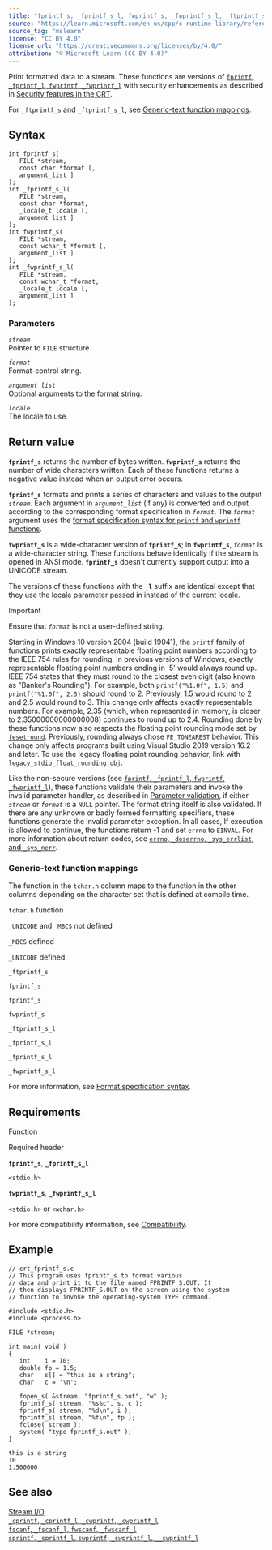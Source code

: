 ```yaml
---
title: "fprintf_s, _fprintf_s_l, fwprintf_s, _fwprintf_s_l, _ftprintf_s, _ftprintf_s_l"
source: "https://learn.microsoft.com/en-us/cpp/c-runtime-library/reference/fprintf-s-fprintf-s-l-fwprintf-s-fwprintf-s-l?view=msvc-170"
source_tag: "mslearn"
license: "CC BY 4.0"
license_url: "https://creativecommons.org/licenses/by/4.0/"
attribution: "© Microsoft Learn (CC BY 4.0)"
---
```

Print formatted data to a stream. These functions are versions of [`fprintf`, `_fprintf_l`, `fwprintf`, `_fwprintf_l`](https://learn.microsoft.com/en-us/cpp/c-runtime-library/reference/fprintf-fprintf-l-fwprintf-fwprintf-l?view=msvc-170) with security enhancements as described in [Security features in the CRT](https://learn.microsoft.com/en-us/cpp/c-runtime-library/security-features-in-the-crt?view=msvc-170).

For `_ftprintf_s` and `_ftprintf_s_l`, see [Generic-text function mappings](#generic-text-function-mappings).

## Syntax

```
int fprintf_s(
   FILE *stream,
   const char *format [,
   argument_list ]
);
int _fprintf_s_l(
   FILE *stream,
   const char *format,
   _locale_t locale [,
   argument_list ]
);
int fwprintf_s(
   FILE *stream,
   const wchar_t *format [,
   argument_list ]
);
int _fwprintf_s_l(
   FILE *stream,
   const wchar_t *format,
   _locale_t locale [,
   argument_list ]
);
```

### Parameters

_`stream`_  
Pointer to `FILE` structure.

_`format`_  
Format-control string.

_`argument_list`_  
Optional arguments to the format string.

_`locale`_  
The locale to use.

## Return value

**`fprintf_s`** returns the number of bytes written. **`fwprintf_s`** returns the number of wide characters written. Each of these functions returns a negative value instead when an output error occurs.

**`fprintf_s`** formats and prints a series of characters and values to the output _`stream`_. Each argument in _`argument_list`_ (if any) is converted and output according to the corresponding format specification in _`format`_. The _`format`_ argument uses the [format specification syntax for `printf` and `wprintf` functions](https://learn.microsoft.com/en-us/cpp/c-runtime-library/format-specification-syntax-printf-and-wprintf-functions?view=msvc-170).

**`fwprintf_s`** is a wide-character version of **`fprintf_s`**; in **`fwprintf_s`**, _`format`_ is a wide-character string. These functions behave identically if the stream is opened in ANSI mode. **`fprintf_s`** doesn't currently support output into a UNICODE stream.

The versions of these functions with the **`_l`** suffix are identical except that they use the locale parameter passed in instead of the current locale.

Important

Ensure that _`format`_ is not a user-defined string.

Starting in Windows 10 version 2004 (build 19041), the `printf` family of functions prints exactly representable floating point numbers according to the IEEE 754 rules for rounding. In previous versions of Windows, exactly representable floating point numbers ending in '5' would always round up. IEEE 754 states that they must round to the closest even digit (also known as "Banker's Rounding"). For example, both `printf("%1.0f", 1.5)` and `printf("%1.0f", 2.5)` should round to 2. Previously, 1.5 would round to 2 and 2.5 would round to 3. This change only affects exactly representable numbers. For example, 2.35 (which, when represented in memory, is closer to 2.35000000000000008) continues to round up to 2.4. Rounding done by these functions now also respects the floating point rounding mode set by [`fesetround`](https://learn.microsoft.com/en-us/cpp/c-runtime-library/reference/fegetround-fesetround2?view=msvc-170). Previously, rounding always chose `FE_TONEAREST` behavior. This change only affects programs built using Visual Studio 2019 version 16.2 and later. To use the legacy floating point rounding behavior, link with [`legacy_stdio_float_rounding.obj`](https://learn.microsoft.com/en-us/cpp/c-runtime-library/link-options?view=msvc-170).

Like the non-secure versions (see [`fprintf`, `_fprintf_l`, `fwprintf`, `_fwprintf_l`](https://learn.microsoft.com/en-us/cpp/c-runtime-library/reference/fprintf-fprintf-l-fwprintf-fwprintf-l?view=msvc-170)), these functions validate their parameters and invoke the invalid parameter handler, as described in [Parameter validation](https://learn.microsoft.com/en-us/cpp/c-runtime-library/parameter-validation?view=msvc-170), if either _`stream`_ or _`format`_ is a `NULL` pointer. The format string itself is also validated. If there are any unknown or badly formed formatting specifiers, these functions generate the invalid parameter exception. In all cases, If execution is allowed to continue, the functions return -1 and set `errno` to `EINVAL`. For more information about return codes, see [`errno`, `_doserrno`, `_sys_errlist`, and `_sys_nerr`](https://learn.microsoft.com/en-us/cpp/c-runtime-library/errno-doserrno-sys-errlist-and-sys-nerr?view=msvc-170).

### Generic-text function mappings

The function in the `tchar.h` column maps to the function in the other columns depending on the character set that is defined at compile time.

`tchar.h` function

`_UNICODE` and `_MBCS` not defined

`_MBCS` defined

`_UNICODE` defined

`_ftprintf_s`

`fprintf_s`

`fprintf_s`

`fwprintf_s`

`_ftprintf_s_l`

`_fprintf_s_l`

`_fprintf_s_l`

`_fwprintf_s_l`

For more information, see [Format specification syntax](https://learn.microsoft.com/en-us/cpp/c-runtime-library/format-specification-syntax-printf-and-wprintf-functions?view=msvc-170).

## Requirements

Function

Required header

**`fprintf_s`**, **`_fprintf_s_l`**

`<stdio.h>`

**`fwprintf_s`**, **`_fwprintf_s_l`**

`<stdio.h>` or `<wchar.h>`

For more compatibility information, see [Compatibility](https://learn.microsoft.com/en-us/cpp/c-runtime-library/compatibility?view=msvc-170).

## Example

```
// crt_fprintf_s.c
// This program uses fprintf_s to format various
// data and print it to the file named FPRINTF_S.OUT. It
// then displays FPRINTF_S.OUT on the screen using the system
// function to invoke the operating-system TYPE command.

#include <stdio.h>
#include <process.h>

FILE *stream;

int main( void )
{
   int    i = 10;
   double fp = 1.5;
   char   s[] = "this is a string";
   char   c = '\n';

   fopen_s( &stream, "fprintf_s.out", "w" );
   fprintf_s( stream, "%s%c", s, c );
   fprintf_s( stream, "%d\n", i );
   fprintf_s( stream, "%f\n", fp );
   fclose( stream );
   system( "type fprintf_s.out" );
}
```

```
this is a string
10
1.500000
```

## See also

[Stream I/O](https://learn.microsoft.com/en-us/cpp/c-runtime-library/stream-i-o?view=msvc-170)  
[`_cprintf`, `_cprintf_l`, `_cwprintf`, `_cwprintf_l`](https://learn.microsoft.com/en-us/cpp/c-runtime-library/reference/cprintf-cprintf-l-cwprintf-cwprintf-l?view=msvc-170)  
[`fscanf`, `_fscanf_l`, `fwscanf`, `_fwscanf_l`](https://learn.microsoft.com/en-us/cpp/c-runtime-library/reference/fscanf-fscanf-l-fwscanf-fwscanf-l?view=msvc-170)  
[`sprintf`, `_sprintf_l`, `swprintf`, `_swprintf_l`, `__swprintf_l`](https://learn.microsoft.com/en-us/cpp/c-runtime-library/reference/sprintf-sprintf-l-swprintf-swprintf-l-swprintf-l?view=msvc-170)
